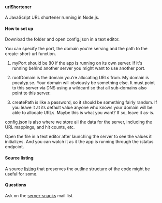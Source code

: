 #### urlShortener

A JavaScript URL shortener running in Node.js. 

#### How to set up

Download the folder and open config.json in a text editor.

You can specify the port, the domain you're serving and the path to the create-short-url function.

1. myPort should be 80 if the app is running on its own server. If it's running behind another server you might want to use another port.

2. rootDomain is the domain you're allocating URLs from. My domain is pocalyp.se. Your domain will obviously be something else. It must point to this server via DNS using a wildcard so that all sub-domains also point to this server. 

3. createPath is like a password, so it should be something fairly random. If you leave it at its default value anyone who knows your domain will be able to allocate URLs. Maybe this is what you want? If so, leave it as-is. 

config.json is also where we store all the data for the server, including the URL mappings, and hit counts, etc. 

Open the file in a text editor after launching the server to see the values it initializes. And you can watch it as it the app is running through the /status endpoint.

#### Source listing

A source <a href="http://scripting.com/listings/urlshortener.html">listing</a> that preserves the outline structure of the code might be useful for some. 

#### Questions

Ask on the <a href="https://groups.google.com/forum/?fromgroups#!forum/server-snacks">server-snacks</a> mail list. 

